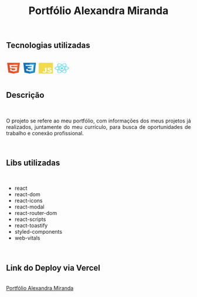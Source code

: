 <h1 align="center" font-family="pattaya">Portfólio Alexandra Miranda</h1><br>

<h2 font-family="pattaya">Tecnologias utilizadas</h2>
<div style="display: inline_block"><br>
<img align="center" alt="Alexandra-HTML" height="30" width="40" src="https://raw.githubusercontent.com/devicons/devicon/master/icons/html5/html5-original.svg">
<img align="center" alt="Alexandra-CSS" height="30" width="40" src="https://raw.githubusercontent.com/devicons/devicon/master/icons/css3/css3-original.svg">
<img align="center" alt="Alexandra-Js" height="30" width="40" src="https://raw.githubusercontent.com/devicons/devicon/master/icons/javascript/javascript-plain.svg">
<img align="center" alt="Alexandra-React" height="30" width="40" src="https://raw.githubusercontent.com/devicons/devicon/master/icons/react/react-original.svg">
</div><br>

<h2 font-family="pattaya">Descrição</h2><br>
<p font-family="robotto" font-size="16px" line-height="34px" align="justify">
O projeto se refere ao meu portfólio, com informações dos meus projetos já realizados, juntamente do meu currículo, para busca de oportunidades de trabalho e conexão profissional.
</p><br>

<h2 font-family="pattaya">Libs utilizadas</h2><br>
<ul style="display: inline_block">
<li font-family="robotto" font-size="16px">react</li>
<li font-family="robotto" font-size="16px">react-dom</li>
<li font-family="robotto" font-size="16px">react-icons</li>
<li font-family="robotto" font-size="16px">react-modal</li>
<li font-family="robotto" font-size="16px">react-router-dom</li>
<li font-family="robotto" font-size="16px">react-scripts</li>
<li font-family="robotto" font-size="16px">react-toastify</li>
<li font-family="robotto" font-size="16px">styled-components</li>
<li font-family="robotto" font-size="16px">web-vitals</li>
</ul><br>

<h2 font-family="pattaya">Link do Deploy via Vercel</h2><br>
<a href="https://portfolio-alexandra86.vercel.app/" font-family="robotto" font-size="16px">Portfólio Alexandra Miranda</a>
